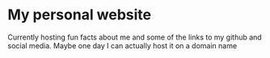 # My personal website

Currently hosting fun facts about me and some of the links to my github and social media. Maybe one day I can actually host it on a domain name